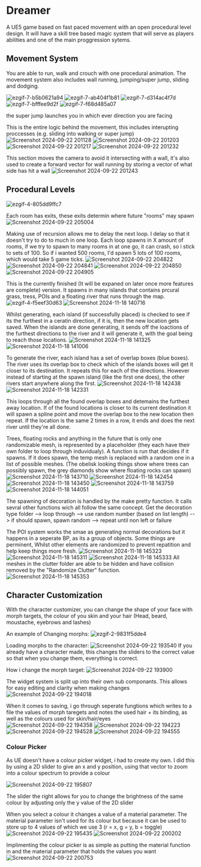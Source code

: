 # Dreamer
A UE5 game based on fast paced movement with an open procedural level design. It will have a skill tree based magic system that will serve as players abilities and one of the main proggression sytems.

## Movement System
You are able to run, walk and crouch with one procedural animation. The movement system also includes wall running, jumping/super jump, sliding and dodging.

![ezgif-7-b5b0621a94](https://github.com/user-attachments/assets/7619d05e-b12b-4505-9155-7ed1b8e7c860)
![ezgif-7-ab404f1b81](https://github.com/user-attachments/assets/8570e488-c533-495d-8eec-422bfc4cc3be)
![ezgif-7-d314ac4f7d](https://github.com/user-attachments/assets/c5ce14db-82df-4526-ba53-0cfc68a94095)
![ezgif-7-bfffee9d2f](https://github.com/user-attachments/assets/8747117b-b98e-4579-a648-261311ac5d53)
![ezgif-7-f68d485a07](https://github.com/user-attachments/assets/7dea635b-d4ff-4faf-8ea4-3affd2b5ebd8)

the super jump launches you in which ever direction you are facing


This is the entire logic behind the movement, this includes interupting proccesses (e.g. sliding into walking or super jump)
![Screenshot 2024-09-22 201128](https://github.com/user-attachments/assets/1391eca9-bee2-42e7-8b0d-90c649567679)
![Screenshot 2024-09-22 201203](https://github.com/user-attachments/assets/9663188b-170a-4c13-8993-fb14679af974)
![Screenshot 2024-09-22 201217](https://github.com/user-attachments/assets/1fdb15dc-2bf3-454d-9bbe-d124d348b007)
![Screenshot 2024-09-22 201232](https://github.com/user-attachments/assets/2a54eb7c-797d-4b65-a856-0bdc809ea5a3)

This section moves the camera to avoid it intersecting with a wall, it's also used to create a forward vector for wall running by storing a vector of what side has hit a wall
![Screenshot 2024-09-22 201243](https://github.com/user-attachments/assets/079f4286-aca1-48ba-80fa-d71f1dacce5c)

## Procedural Levels

![ezgif-4-805dd9ffc7](https://github.com/user-attachments/assets/8ca3fc94-c22e-4a10-af95-a76f7da472d5)

Each room has exits, these exits determin where future "rooms" may spawn
![Screenshot 2024-09-22 205004](https://github.com/user-attachments/assets/2aba4329-aa28-4c28-9d4d-5b07cb624cf2)

Making use of recursion allows me to delay the next loop. I delay so that it doesn't try to do to much in one loop.
Each loop spawns in X amount of rooms, if we try to spawn to many rooms in at one go, it can crash, so i stick to sets of 100.
So if i wanted 500 rooms, I'd spawn 5 lots of 100 rooms, which would take 5 game ticks.
![Screenshot 2024-09-22 204822](https://github.com/user-attachments/assets/409602b1-544d-4c36-8587-3fc53ade69d3)
![Screenshot 2024-09-22 204841](https://github.com/user-attachments/assets/49336946-5c45-4c99-b58a-221ddb3cb099)
![Screenshot 2024-09-22 204850](https://github.com/user-attachments/assets/c0ef6913-d99a-4072-a817-0aebdf00c6a6)
![Screenshot 2024-09-22 204905](https://github.com/user-attachments/assets/58c354d0-0c0b-43b9-9490-1bd3067a5aa7)

This is the currently finished (It will be expaned on later once more features are complete) version.
It spawns in many islands that contains prcural grass, tress, POIs and a floating river that runs through the map. 
![ezgif-4-f5eef30d63](https://github.com/user-attachments/assets/f1c5488f-a4a8-4cde-ac3e-c92cbc899dbf)
![Screenshot 2024-11-18 140716](https://github.com/user-attachments/assets/3f0051ce-578f-422d-8426-aa01cb43238b)

Whilst generating, each island (if successfully placed) is checked to see if its the furthest in a ceratin direction, if it is, then the new location gets saved.
When the islands are done generating, it sends off the loactions of the furthest directions to the river and it will generate it, with the goal being to reach those locations.
![Screenshot 2024-11-18 141325](https://github.com/user-attachments/assets/88a124a0-a2f1-4e2f-a495-2e4f32a51a2a)
![Screenshot 2024-11-18 141006](https://github.com/user-attachments/assets/a4418e9f-9d8d-4c83-bc2b-96a87878f8b9)

To generate the river, each island has a set of overlap boxes (blue boxes). The river uses its overlap box to check which of the islands boxes will get it closer to its destination.
It repeats this for each of the directions. However instead of starting at the spawn island (like the first one does), the other rivers start anywhere along the first.
![Screenshot 2024-11-18 142438](https://github.com/user-attachments/assets/4ca84c94-1221-4cd5-9cdc-c7e3a942175d)
![Screenshot 2024-11-18 142331](https://github.com/user-attachments/assets/fe3bf147-2e00-4493-863f-0d5dd31d9876)

This loops through all the found overlap boxes and detemains the furthest away location. If of the found locations is closer to its current destination
it will spawn a spline point and move the overlap box to the new location then repeat. If the location is the same 2 times in a row, it ends and does the next river until they're all done.

Trees, floating rocks and anything in the future that is only one randomizable mesh, is represented by a placeholder (they each have their own folder to loop through induvidualy). 
A function is run that decides if it spawns. If it does spawn, the temp mesh is replaced with a random one in a list of possible meshes.
(The obelisk looking things show where trees can possibly spawn, the grey diamonds show where floating rocks can spawn)
![Screenshot 2024-11-18 143710](https://github.com/user-attachments/assets/2ceffc05-4962-4bd4-84d7-4b1e4ca3737c)
![Screenshot 2024-11-18 142454](https://github.com/user-attachments/assets/6c34673a-969f-40e7-a8af-9bbac5646305)
![Screenshot 2024-11-18 143450](https://github.com/user-attachments/assets/474b5c30-8397-4d7c-be0a-d2e1ae28bdfd)
![Screenshot 2024-11-18 143759](https://github.com/user-attachments/assets/3679c6fd-b1b8-4785-8ac2-b4841a46fc21)
![Screenshot 2024-11-18 144051](https://github.com/user-attachments/assets/948a21c6-ec26-447b-b1d6-22b720c1ca61)

The spawning of decoration is handled by the make pretty function. It calls sevral other functions wich all follow the same concept.
Get the decoration type folder --> loop through --> use random number (based on list length) --> if should spawn, spawn random --> repeat until non left or failure



The POI system works the smae as generating normal decorations but it happens in a seperate BP, as its a group of objects. Some things are perminent, Whilst other
elements are randomized to prevent repatition and help keep things more fresh.
![Screenshot 2024-11-18 145323](https://github.com/user-attachments/assets/740bdae4-67c4-45ed-a222-fe8f12881a0c)
![Screenshot 2024-11-18 145311](https://github.com/user-attachments/assets/b7307ba9-468b-4dbc-94b0-ceac1c033683)
![Screenshot 2024-11-18 145333](https://github.com/user-attachments/assets/efe869a2-ef80-4d45-a7cd-6cc9743243aa)
All meshes in the clutter folder are able to be hidden and have collision removed by the "Randomize Clutter" function.
![Screenshot 2024-11-18 145353](https://github.com/user-attachments/assets/7a804436-ca0e-4a4e-b04e-35f663db109c)


## Character Customization

 With the character customizer, you can change the shape of your face with morph targets, the colour of you skin and your hair (Head, beard, moustache, eyebrows and lashes)

An example of Changing morphs:
![ezgif-2-9831f5dde4](https://github.com/user-attachments/assets/477c823d-4d62-41d0-8bc9-4616f538badb)


Loading morphs to the character:
![Screenshot 2024-09-22 193540](https://github.com/user-attachments/assets/877e2331-f0b0-4c83-8756-be563c626f79)
If you already have a character made, this changes the sliders to the correct value so that when you change them, everything is correct.


How i change the morph target:
![Screenshot 2024-09-22 193900](https://github.com/user-attachments/assets/07e77130-6888-4ef1-b7c9-6714b474e621)


The widget system is split up into their own sub componants. This allows for easy editing and clarity when making changes
![Screenshot 2024-09-22 194018](https://github.com/user-attachments/assets/399862f3-d975-4cde-a28e-6d5a108180f8)


When it comes to saving, i go through seperate fungtions which writes to a file the values of morph taregets and notes the used hair + its binding, as well as the colours used for skin/hair/eyes
![Screenshot 2024-09-22 194358](https://github.com/user-attachments/assets/a6912f3a-36d5-49b7-b5ee-53801b1c0db5)
![Screenshot 2024-09-22 194223](https://github.com/user-attachments/assets/b5798e8d-91de-4fac-8546-cd7834988557)
![Screenshot 2024-09-22 194528](https://github.com/user-attachments/assets/740d0845-773a-42e2-b8ba-cb1d46d2b203)
![Screenshot 2024-09-22 194555](https://github.com/user-attachments/assets/13adce66-84bc-466f-851e-6476bd176cea)

### Colour Picker
As UE doesn't have a colour picker widget, i had to create my own. I did this by using a 2D slider to give an x and y position, 
using that vector to zoom into a colour spectrum to provide a colour

![Screenshot 2024-09-22 195807](https://github.com/user-attachments/assets/ab4535cd-fb41-4950-994b-9a607e5b4f7e)

The slider the right allows for you to change the brightness of the same colour by adjusting only the y value of the 2D slider


When you select a colour it changes a value of a material parameter. The material parameter isn't used for its colour but because it can be used to store up to 4 values of which we use 3 (r = x, g = y, b = toggle)
![Screenshot 2024-09-22 195435](https://github.com/user-attachments/assets/1867c48f-8399-4e19-9635-7f04c642e1ea)
![Screenshot 2024-09-22 200202](https://github.com/user-attachments/assets/f66f2add-8fa9-40ef-baf4-067a363ef7a1)

Implimenting the colour picker is as simple as putting the material function in and the material parameter that holds the values you want
![Screenshot 2024-09-22 200753](https://github.com/user-attachments/assets/70bcb03f-9802-4d2d-a5bf-c1c4168fbcbf)
